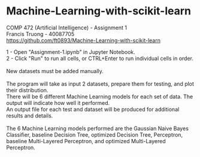 # Machine-Learning-with-scikit-learn
COMP 472 (Artificial Intelligence) - Assignment 1\
Francis Truong - 40087705\
https://github.com/ft0893/Machine-Learning-with-scikit-learn

1 - Open "Assignment-1.ipynb" in Jupyter Notebook.\
2 - Click "Run" to run all cells, or CTRL+Enter to run individual cells in order.\
\
New datasets must be added manually.\
\
The program will take as input 2 datasets, prepare them for testing, and plot their distribution.\
There will be 6 different Machine Learning models for each set of data. The output will indicate how well it performed.\
An output file for each test and dataset will be produced for additional results and details.\
\
The 6 Machine Learning models performed are the Gaussian Naive Bayes Classifier, baseline Decision Tree, optimized Decision Tree, Perceptron, baseline Multi-Layered Perceptron, and optimized Multi-Layered Perceptron.
